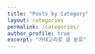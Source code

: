 ```yaml
---
title: "Posts by Category"
layout: categories
permalink: /categories/
author_profile: true
excerpt: "카테고리로 글 분류"
---
```

